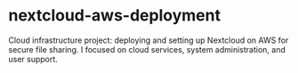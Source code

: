 # nextcloud-aws-deployment
 Cloud infrastructure project: deploying and setting up Nextcloud on AWS for secure file sharing. I focused on cloud services, system administration, and user support.
